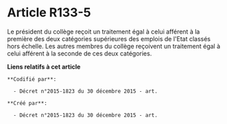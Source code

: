 # Article R133-5

Le président du collège reçoit un traitement égal à celui afférent à la première des deux catégories supérieures des emplois
de l'Etat classés hors échelle. Les autres membres du collège reçoivent un traitement égal à celui afférent à la seconde de
ces deux catégories.

**Liens relatifs à cet article**

	**Codifié par**:

	  - Décret n°2015-1823 du 30 décembre 2015 - art.

	**Créé par**:

	  - Décret n°2015-1823 du 30 décembre 2015 - art.
